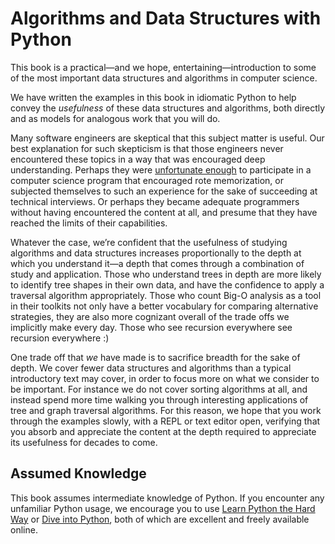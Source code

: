 Algorithms and Data Structures with Python
===

This book is a practical—and we hope, entertaining—introduction to some
of the most important data structures and algorithms in computer
science.

We have written the examples in this book in idiomatic Python to help
convey the *usefulness* of these data structures and algorithms, both
directly and as models for analogous work that you will do.

Many software engineers are skeptical that this subject matter is
useful. Our best explanation for such skepticism is that those engineers
never encountered these topics in a way that was encouraged deep
understanding. Perhaps they were [unfortunate
enough](http://v.cx/2010/04/feynman-brazil-education) to participate in
a computer science program that encouraged rote memorization, or
subjected themselves to such an experience for the sake of succeeding at
technical interviews. Or perhaps they became adequate programmers
without having encountered the content at all, and presume that they
have reached the limits of their capabilities.

Whatever the case, we’re confident that the usefulness of studying
algorithms and data structures increases proportionally to the depth at
which you understand it—a depth that comes through a combination of
study and application. Those who understand trees in depth are more
likely to identify tree shapes in their own data, and have the
confidence to apply a traversal algorithm appropriately. Those who count
Big-O analysis as a tool in their toolkits not only have a better
vocabulary for comparing alternative strategies, they are also more
cognizant overall of the trade offs we implicitly make every day. Those
who see recursion everywhere see recursion everywhere :)

One trade off that *we* have made is to sacrifice breadth for the sake
of depth. We cover fewer data structures and algorithms than a typical
introductory text may cover, in order to focus more on what we consider
to be important. For instance we do not cover sorting algorithms at all,
and instead spend more time walking you through interesting applications
of tree and graph traversal algorithms. For this reason, we hope that
you work through the examples slowly, with a REPL or text editor open,
verifying that you absorb and appreciate the content at the depth
required to appreciate its usefulness for decades to come.

Assumed Knowledge
---

This book assumes intermediate knowledge of Python. If you encounter any
unfamiliar Python usage, we encourage you to use [Learn Python the Hard
Way](http://learnpythonthehardway.org/) or [Dive into
Python](http://www.diveintopython.net/toc/index.html), both of which are
excellent and freely available online.
